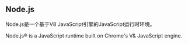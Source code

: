 ## Node.js
Node.js是一个基于V8 JavaScript引擎的JavaScript运行时环境。

Node.js® is a JavaScript runtime built on Chrome's V& JavaScript engine.